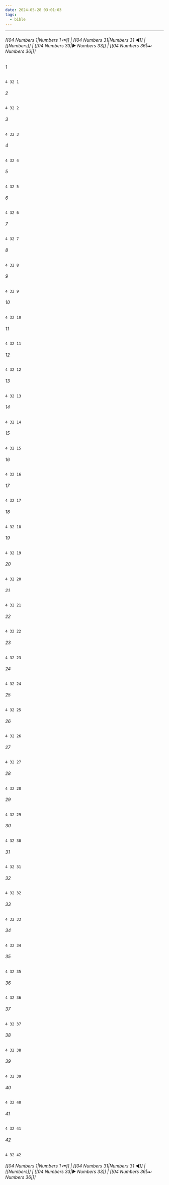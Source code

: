 ```yaml
---
date: 2024-05-28 03:01:03
tags:
  - bible
---
```

___

###### [[04 Numbers 1|Numbers 1 ⏮]] | [[04 Numbers 31|Numbers 31 ◀]] | [[Numbers]] | [[04 Numbers 33|▶ Numbers 33]] | [[04 Numbers 36|⏭ Numbers 36|]]

###### 1
``` verse
4 32 1 
```
###### 2
``` verse
4 32 2 
```
###### 3
``` verse
4 32 3 
```
###### 4
``` verse
4 32 4 
```
###### 5
``` verse
4 32 5 
```
###### 6
``` verse
4 32 6 
```
###### 7
``` verse
4 32 7 
```
###### 8
``` verse
4 32 8 
```
###### 9
``` verse
4 32 9 
```
###### 10
``` verse
4 32 10 
```
###### 11
``` verse
4 32 11 
```
###### 12
``` verse
4 32 12 
```
###### 13
``` verse
4 32 13 
```
###### 14
``` verse
4 32 14 
```
###### 15
``` verse
4 32 15 
```
###### 16
``` verse
4 32 16 
```
###### 17
``` verse
4 32 17 
```
###### 18
``` verse
4 32 18 
```
###### 19
``` verse
4 32 19 
```
###### 20
``` verse
4 32 20 
```
###### 21
``` verse
4 32 21 
```
###### 22
``` verse
4 32 22 
```
###### 23
``` verse
4 32 23 
```
###### 24
``` verse
4 32 24 
```
###### 25
``` verse
4 32 25 
```
###### 26
``` verse
4 32 26 
```
###### 27
``` verse
4 32 27 
```
###### 28
``` verse
4 32 28 
```
###### 29
``` verse
4 32 29 
```
###### 30
``` verse
4 32 30 
```
###### 31
``` verse
4 32 31 
```
###### 32
``` verse
4 32 32 
```
###### 33
``` verse
4 32 33 
```
###### 34
``` verse
4 32 34 
```
###### 35
``` verse
4 32 35 
```
###### 36
``` verse
4 32 36 
```
###### 37
``` verse
4 32 37 
```
###### 38
``` verse
4 32 38 
```
###### 39
``` verse
4 32 39 
```
###### 40
``` verse
4 32 40 
```
###### 41
``` verse
4 32 41 
```
###### 42
``` verse
4 32 42 
```

###### [[04 Numbers 1|Numbers 1 ⏮]] | [[04 Numbers 31|Numbers 31 ◀]] | [[Numbers]] | [[04 Numbers 33|▶ Numbers 33]] | [[04 Numbers 36|⏭ Numbers 36|]]

